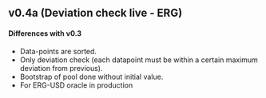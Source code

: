 ## v0.4a (Deviation check live - ERG)

#### Differences with v0.3

- Data-points are sorted.
- Only deviation check (each datapoint must be within a certain maximum deviation from previous).
- Bootstrap of pool done without initial value.
- For ERG-USD oracle in production

